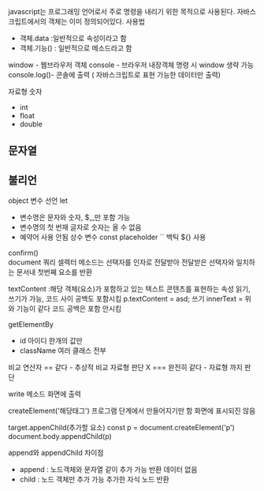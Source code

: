 javascript는 프로그래밍 언어로서 주로 명령을 내리기 위한 목적으로 사용된다.
자바스크립트에서의 객체는 이미 정의되어있다.
사용법
- 객체.data :일반적으로 속성이라고 함
- 객체.기능() : 일반적으로 메소드라고 함

window - 웹브라우저 객체
    console - 브라우저 내장객체 
명령 시 window 생략 가능 
        console.log()- 콘솔에 출력 ( 자바스크립트로 표현 가능한 데이터만 출력)

자료형 
숫자 
- int 
- float
- double

문자열
-

불리언
-

object
변수 선언 
let
- 변수명은 문자와 숫자, $,_만 포함 가능
- 변수명의 첫 번재 글자로 숫자는 올 수 없음
- 예약어 사용 안됨
상수 변수
const
placeholder ``
백틱 
${} 사용

confirm()   
document 쿼리 셀렉터 메소드는 선택자를 인자로 전달받아 전달받은 선택자와 일치하는 문서내 첫번째 요소를 반환

textContent :해당 객체(요소)가 포함하고 있는 텍스트 콘텐츠를 표현하는 속성 읽기, 쓰기가 가능, 코드 사이 공백도 포함시킴
p.textContent = asd; 쓰기
innerText = 위와 기능이 같다 코드 공백은 포함 안시킴

getElementBy 
- id 아이디 한개의 값만
- className 여러 클래스 전부

비교 연산자 
== 같다 - 추상적 비교 자료형 판단 X
=== 완전히 같다 - 자료형 까지 판단

write 메소드 
화면에 출력

createElement('해당태그')
프로그램 단계에서 만들어지기만 함 화면에 표시되진 않음 

target.appenChild(추가할 요소)
const p = document.createElement('p')
document.body.appendChild(p)

append와 appendChild 차이점
- append : 노드객체와 문자열 같이 추가 가능 반환 데이터 없음
- child : 노드 객체만 추가 가능 추가한 자식 노드 반환